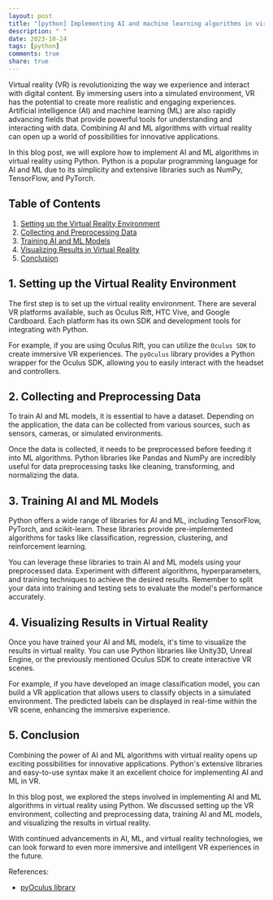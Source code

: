 ```yaml
---
layout: post
title: "[python] Implementing AI and machine learning algorithms in virtual reality with Python"
description: " "
date: 2023-10-24
tags: [python]
comments: true
share: true
---
```


Virtual reality (VR) is revolutionizing the way we experience and interact with digital content. By immersing users into a simulated environment, VR has the potential to create more realistic and engaging experiences. Artificial intelligence (AI) and machine learning (ML) are also rapidly advancing fields that provide powerful tools for understanding and interacting with data. Combining AI and ML algorithms with virtual reality can open up a world of possibilities for innovative applications.

In this blog post, we will explore how to implement AI and ML algorithms in virtual reality using Python. Python is a popular programming language for AI and ML due to its simplicity and extensive libraries such as NumPy, TensorFlow, and PyTorch.

## Table of Contents
1. [Setting up the Virtual Reality Environment](#setting-up-the-virtual-reality-environment)
2. [Collecting and Preprocessing Data](#collecting-and-preprocessing-data)
3. [Training AI and ML Models](#training-ai-and-ml-models)
4. [Visualizing Results in Virtual Reality](#visualizing-results-in-virtual-reality)
5. [Conclusion](#conclusion)

## 1. Setting up the Virtual Reality Environment<a name="setting-up-the-virtual-reality-environment"></a>

The first step is to set up the virtual reality environment. There are several VR platforms available, such as Oculus Rift, HTC Vive, and Google Cardboard. Each platform has its own SDK and development tools for integrating with Python.

For example, if you are using Oculus Rift, you can utilize the `Oculus SDK` to create immersive VR experiences. The `pyOculus` library provides a Python wrapper for the Oculus SDK, allowing you to easily interact with the headset and controllers.

## 2. Collecting and Preprocessing Data<a name="collecting-and-preprocessing-data"></a>

To train AI and ML models, it is essential to have a dataset. Depending on the application, the data can be collected from various sources, such as sensors, cameras, or simulated environments.

Once the data is collected, it needs to be preprocessed before feeding it into ML algorithms. Python libraries like Pandas and NumPy are incredibly useful for data preprocessing tasks like cleaning, transforming, and normalizing the data.

## 3. Training AI and ML Models<a name="training-ai-and-ml-models"></a>

Python offers a wide range of libraries for AI and ML, including TensorFlow, PyTorch, and scikit-learn. These libraries provide pre-implemented algorithms for tasks like classification, regression, clustering, and reinforcement learning.

You can leverage these libraries to train AI and ML models using your preprocessed data. Experiment with different algorithms, hyperparameters, and training techniques to achieve the desired results. Remember to split your data into training and testing sets to evaluate the model's performance accurately.

## 4. Visualizing Results in Virtual Reality<a name="visualizing-results-in-virtual-reality"></a>

Once you have trained your AI and ML models, it's time to visualize the results in virtual reality. You can use Python libraries like Unity3D, Unreal Engine, or the previously mentioned Oculus SDK to create interactive VR scenes.

For example, if you have developed an image classification model, you can build a VR application that allows users to classify objects in a simulated environment. The predicted labels can be displayed in real-time within the VR scene, enhancing the immersive experience.

## 5. Conclusion<a name="conclusion"></a>

Combining the power of AI and ML algorithms with virtual reality opens up exciting possibilities for innovative applications. Python's extensive libraries and easy-to-use syntax make it an excellent choice for implementing AI and ML in VR.

In this blog post, we explored the steps involved in implementing AI and ML algorithms in virtual reality using Python. We discussed setting up the VR environment, collecting and preprocessing data, training AI and ML models, and visualizing the results in virtual reality. 

With continued advancements in AI, ML, and virtual reality technologies, we can look forward to even more immersive and intelligent VR experiences in the future.

References:
- [pyOculus library](https://github.com/cmbruns/pyOculus)